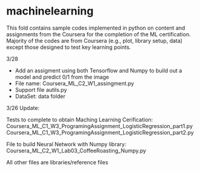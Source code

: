 # machinelearning

This fold contains sample codes implemented in python on content and assignments from the Coursera for the completion of the ML certification. Majority of the codes are from Coursera (e.g., plot, library setup, data) except those designed to test key learning points.  

3/28
- Add an assigment using both Tensorflow and Numpy to build out a model and predict 0/1 from the image
- File name: Coursera_ML_C2_W1_assingment.py
- Support file autils.py 
- DataSet: data folder


3/26 Update: 

Tests to complete to obtain Maching Learning Cerification: 
Coursera_ML_C1_W3_ProgramingAssignment_LogisticRegression_part1.py 
Coursera_ML_C1_W3_ProgramingAssignment_LogisticRegression_part2.py

File to build Neural Network with Numpy library:
Coursera_ML_C2_W1_Lab03_CoffeeRoasting_Numpy.py

All other files are libraries/reference files
